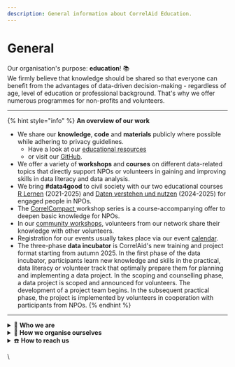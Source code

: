 ```yaml
---
description: General information about CorrelAid Education.
---
```


# General

Our organisation's purpose: **education**! 📚\
We firmly believe that knowledge should be shared so that everyone can benefit from the advantages of data-driven decision-making - regardless of age, level of education or professional background. That's why we offer numerous programmes for non-profits and volunteers.

***

{% hint style="info" %}
**An overview of our work**

* We share our **knowledge**, **code** and **materials** publicly where possible while adhering to privacy guidelines.
  * Have a look at our [educational resources](https://correlaid.org/bildung/ressourcen/)
  * or visit our [GitHub](https://github.com/CorrelAid).
* We offer a variety of **workshops** and **courses** on different data-related topics that directly support NPOs or volunteers in gaining and improving skills in data literacy and data analysis.&#x20;
* We bring **#data4good** to civil society with our two educational courses [R Lernen](educational-formats/r-lernen.md) (2021-2025) and [Daten verstehen und nutzen](educational-formats/daten-verstehen-und-nutzen.md) (2024-2025) for engaged people in NPOs.
* The [CorrelCompact ](educational-formats/correlcompact.md)workshop series is a course-accompanying offer to deepen basic knowledge for NPOs.
* In our [community workshops](educational-formats/community-workshops.md), volunteers from our network share their knowledge with other volunteers.
* Registration for our events usually takes place via our event [calendar](https://correlaid.org/veranstaltungen/?viewType=list).
* The three-phase **data incubator** is CorrelAid's new training and project format starting from autumn 2025. In the first phase of the data incubator, participants learn new knowledge and skills in the practical, data literacy or volunteer track that optimally prepare them for planning and implementing a data project. In the scoping and counselling phase, a data project is scoped and announced for volunteers. The development of a project team begins. In the subsequent practical phase, the project is implemented by volunteers in cooperation with participants from NPOs.
{% endhint %}

***

<details>

<summary>👥 <strong>Who we are</strong></summary>

In addition to our numerous volunteer tutors and workshop holders who are committed to educational purposes at CorrelAid, the Education team consists of a permanent full-time team. You can find an overview on our homepage under the Team tab.

</details>

<details>

<summary>📎 <strong>How we organise ourselves</strong></summary>

We plan all workshops and courses via Slack. We exchange ideas there and also like to meet up in a huddle or via Zoom to talk in person. Our #education channel is the central place for all educational matters. In the #volunteering-oppurtunities channel, we often publish volunteer positions such as tutor activities. There are also separate planning channels for our courses.

</details>

<details>

<summary>☎️ <strong>How to reach us</strong></summary>

Do you have questions, suggestions or your own ideas that you would like to contribute to CorrelAid's Education team? Then send us an email directly to education@correlaid.org or contact us via Slack in the #education channel or in person. You can also find general information on our [homepage](https://correlaid.org/bildung/).

</details>

\
